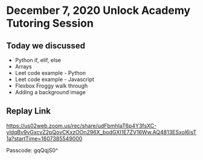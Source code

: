 # December 7, 2020 Unlock Academy Tutoring Session

## Today we discussed 
- Python if, elif, else
- Arrays
- Leet code example - Python
- Leet code example - Javascript
- Flexbox Froggy walk through
- Adding a background image

## Replay Link
https://us02web.zoom.us/rec/share/udFbmhIaT6p4Y3fsXC-yldqBv9vGxcvZ2pQovCKxzOOn296X_bodGXI1E7ZV16Ww.AQ4813ESxol6isT1a?startTime=1607385549000

Passcode: gqQqjS0^